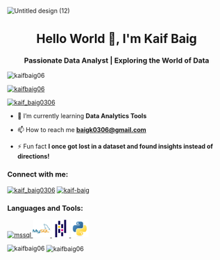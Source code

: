 ![Untitled design (12)](https://github.com/user-attachments/assets/f5cf7fe0-d984-4767-a635-527de0b682cc)





<h1 align="center">Hello World 👋, I'm Kaif Baig</h1>
<h3 align="center">Passionate Data Analyst | Exploring the World of Data</h3>

<p align="left"> <img src="https://komarev.com/ghpvc/?username=kaifbaig06&label=Profile%20views&color=0e75b6&style=flat" alt="kaifbaig06" /> </p>

<p align="left"> <a href="https://github.com/ryo-ma/github-profile-trophy"><img src="https://github-profile-trophy.vercel.app/?username=kaifbaig06" alt="kaifbaig06" /></a> </p>

<p align="left"> <a href="https://twitter.com/kaif_baig0306" target="blank"><img src="https://img.shields.io/twitter/follow/kaif_baig0306?logo=twitter&style=for-the-badge" alt="kaif_baig0306" /></a> </p>

- 🌱 I’m currently learning **Data Analytics Tools**

- 📫 How to reach me **baigk0306@gmail.com**

- ⚡ Fun fact **I once got lost in a dataset and found insights instead of directions!**

<h3 align="left">Connect with me:</h3>
<p align="left">
<a href="https://twitter.com/kaif_baig0306" target="blank"><img align="center" src="https://raw.githubusercontent.com/rahuldkjain/github-profile-readme-generator/master/src/images/icons/Social/twitter.svg" alt="kaif_baig0306" height="30" width="40" /></a>
<a href="https://www.linkedin.com/in/kaif-baig-4a1824363/" target="blank"><img align="center" src="https://raw.githubusercontent.com/rahuldkjain/github-profile-readme-generator/master/src/images/icons/Social/linked-in-alt.svg" alt="kaif-baig" height="30" width="40" /></a>
</p>

<h3 align="left">Languages and Tools:</h3>
<p align="left"> <a href="https://www.microsoft.com/en-us/sql-server" target="_blank" rel="noreferrer"> <img src="https://www.svgrepo.com/show/303229/microsoft-sql-server-logo.svg" alt="mssql" width="40" height="40"/> </a> <a href="https://www.mysql.com/" target="_blank" rel="noreferrer"> <img src="https://raw.githubusercontent.com/devicons/devicon/master/icons/mysql/mysql-original-wordmark.svg" alt="mysql" width="40" height="40"/> </a> <a href="https://pandas.pydata.org/" target="_blank" rel="noreferrer"> <img src="https://raw.githubusercontent.com/devicons/devicon/2ae2a900d2f041da66e950e4d48052658d850630/icons/pandas/pandas-original.svg" alt="pandas" width="40" height="40"/> </a> <a href="https://www.python.org" target="_blank" rel="noreferrer"> <img src="https://raw.githubusercontent.com/devicons/devicon/master/icons/python/python-original.svg" alt="python" width="40" height="40"/> </a> </p>

<p><img align="left" src="https://github-readme-stats.vercel.app/api/top-langs?username=kaifbaig06&show_icons=true&locale=en&layout=compact" alt="kaifbaig06" /></p>

<p>&nbsp;<img align="center" src="https://github-readme-stats.vercel.app/api?username=kaifbaig06&show_icons=true&locale=en" alt="kaifbaig06" /></p>

